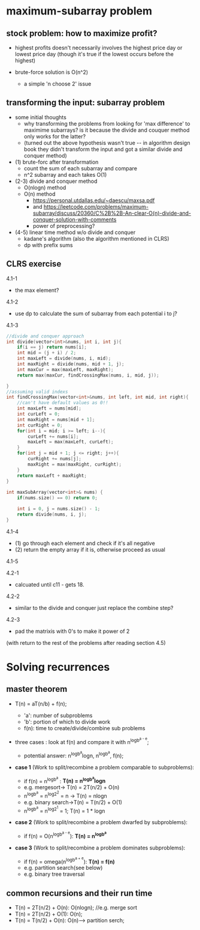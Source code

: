 # maximum-subarray problem
## stock problem: how to maximize profit?
- highest profits doesn't necessarily involves the highest price day or lowest price day (though it's true if the lowest occurs before the highest)

- brute-force solution is O(n^2)
    - a simple 'n choose 2' issue

## transforming the input: subarray problem
- some initial thoughts
    - why transforming the problems from looking for 'max difference' to maximime subarrays? is it because the divide and couquer method only works for the latter?
    - (turned out the above hypothesis wasn't true -- in algorithm design book they didn't transform the input and got a similar divide and conquer method)
- (1) brute-forc after transformation
    - count the sum of each subarray and compare
    - n^2 subarray and each takes O(1)
- (2-3) divide and conquer method
    - O(nlogn) method
    - O(n) method
      - https://personal.utdallas.edu/~daescu/maxsa.pdf
      - and https://leetcode.com/problems/maximum-subarray/discuss/20360/C%2B%2B-An-clear-O(n)-divide-and-conquer-solution-with-comments
      - power of preprocessing?
- (4-5) linear time method w/o divide and conquer
    - kadane's algorithm (also the algorithm mentioned in CLRS)
    - dp with prefix sums
     
## CLRS exercise
4.1-1
- the max element?

4.1-2
- use dp to calculate the sum of subarray from each potential i to j?

4.1-3
```cpp
//divide and conquer approach
int divide(vector<int>&nums, int i, int j){
    if(i == j) return nums[i];
    int mid = (j + i) / 2;
    int maxLeft = divide(nums, i, mid);
    int maxRight = divide(nums, mid + 1, j);
    int maxCur = max(maxLeft, maxRight);
    return max(maxCur, findCrossingMax(nums, i, mid, j));

}
//assuming valid indexs
int findCrossingMax(vector<int>&nums, int left, int mid, int right){
    //can't have default values as 0!!
    int maxLeft = nums[mid];
    int curLeft = 0;
    int maxRight = nums[mid + 1];
    int curRight = 0;
    for(int i = mid; i >= left; i--){
        curLeft += nums[i];
        maxLeft = max(maxLeft, curLeft);
    }
    for(int j = mid + 1; j <= right; j++){
        curRight += nums[j];
        maxRight = max(maxRight, curRight);
    }
    return maxLeft + maxRight;
}
    
int maxSubArray(vector<int>& nums) {
    if(nums.size() == 0) return 0;

    int i = 0, j = nums.size() - 1;
    return divide(nums, i, j);
}
```

4.1-4    
- (1) go through each element and check if it's all negative
- (2) return the empty array if it is, otherwise proceed as usual

4.1-5

4.2-1
- calcuated until c11 - gets 18. 

4.2-2
- similar to the divide and conquer just replace the combine step?

4.2-3
- pad the matrixis with 0's to make it power of 2

(with return to the rest of the problems after reading section 4.5)

# Solving recurrences
## master theorem
- T(n) = aT(n/b) + f(n); 
    - 'a': number of subproblems
    - 'b': portion of which to divide work
    - f(n): time to create/divide/combine sub problems

- three cases : look at f(n) and compare it with n<sup>logb<sup>a - e</sup></sup>; 
    - potential answer: n<sup>logb<sup>a</sup></sup>logn, n<sup>logb<sup>a</sup></sup>, f(n);
- **case 1** (Work to split/recombine a problem comparable to subproblems):
    - if f(n) = n<sup>logb<sup>a</sup></sup> : **T(n) = n<sup>logb<sup>a</sup></sup>logn**
    - e.g. mergesort-> T(n) = 2T(n/2) + O(n)
    - n<sup>logb<sup>a</sup></sup> = n<sup>log2<sup>2</sup></sup> = n -> T(n) = nlogn
    - e.g. binary search->T(n) = T(n/2) + O(1)
    - n<sup>logb<sup>a</sup></sup> = n<sup>log2<sup>1</sup></sup> = 1; T(n) = 1 * logn
    
- **case 2** (Work to split/recombine a problem dwarfed by subproblems):
    - if f(n) = O(n<sup>logb<sup>a - e</sup></sup>): **T(n) = n<sup>logb<sup>a</sup></sup>**
            
- **case 3** (Work to split/recombine a problem dominates subproblems):
    - if f(n) = omega(n<sup>logb<sup>a + e</sup></sup>): **T(n) = f(n)**
    - e.g. partition search(see below)
    - e.g. binary tree traversal 

## common recursions and their run time
  - T(n) = 2T(n/2) + O(n): O(nlogn); //e.g. merge sort
  - T(n) = 2T(n/2) + O(1): O(n);
  - T(n) = T(n/2) + O(n): O(n)--> partition serch;



